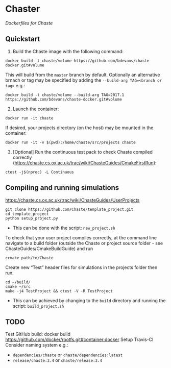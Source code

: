 Chaster
=======

*Dockerfiles for Chaste*

Quickstart
----------

1. Build the Chaste image with the following command:
```
docker build -t chaste/volume https://github.com/bdevans/chaste-docker.git#volume
```
This will build from the `master` branch by default. Optionally an alternative brnach or tag may be specified by adding the `--build-arg TAG=<branch or tag>` e.g.:
```
docker build -t chaste/volume --build-arg TAG=2017.1 https://github.com/bdevans/chaste-docker.git#volume
```

2. Launch the container:
```
docker run -it chaste
```
If desired, your projects directory (on the host) may be mounted in the container:
```
docker run -it -v $(pwd):/home/chaste/src/projects chaste
```

3. [Optional] Run the continuous test pack to check Chaste compiled correctly (https://chaste.cs.ox.ac.uk/trac/wiki/ChasteGuides/CmakeFirstRun):
```
ctest -j$(nproc) -L Continuous
```


## Compiling and running simulations

https://chaste.cs.ox.ac.uk/trac/wiki/ChasteGuides/UserProjects
```
git clone https://github.com/Chaste/template_project.git
cd template_project
python setup_project.py
```

* This can be done with the script: `new_project.sh`

To check that your user project compiles correctly, at the command line navigate to a build folder (outside the Chaste or project source folder - see ChasteGuides/CmakeBuildGuide) and run

`ccmake path/to/Chaste`

Create new “Test” header files for simulations in the projects folder then run:
```
cd ~/build/
cmake ~/src
make -j4 TestProject && ctest -V -R TestProject
```

* This can be achieved by changing to the `build` directory and running the script: `build_project.sh`


TODO
----

Test GitHub build: docker build https://github.com/docker/rootfs.git#container:docker
Setup Travis-CI
Consider naming system e.g.:
* `dependencies/chaste` or `chaste/dependencies:latest`
* `release/chaste:3.4` or `chaste/release:3.4`
